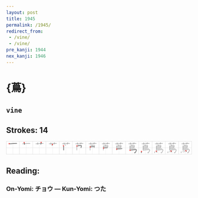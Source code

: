 ```yaml
---
layout: post
title: 1945
permalink: /1945/
redirect_from:
 - /vine/
 - /vine/
pre_kanji: 1944
nex_kanji: 1946
---
```


# {蔦}

## `vine`

## Strokes: 14

<div class="stroke"><img src="../images/E894A6.png" /></div>

## Reading:

### On-Yomi: チョウ &mdash; Kun-Yomi: つた
